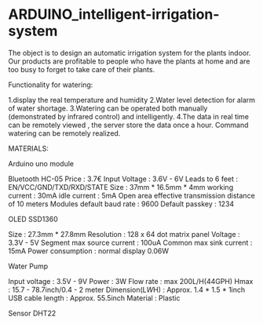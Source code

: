 # ARDUINO_intelligent-irrigation-system
The object is to design an automatic irrigation system for the plants indoor. Our products are profitable to people who have the plants at home and are too busy to forget to take care of their plants.

Functionality for watering:

1.display the real temperature and humidity 
2.Water level detection for  alarm  of  water shortage.
3.Watering can be operated both manually (demonstrated by infrared control) and intelligently.
4.The data in real time can be remotely  viewed , the server store the data once a hour. Command watering can be remotely realized.

MATERIALS:

Arduino uno module

Bluetooth
HC-05
Price : 3.7€
Input Voltage : 3.6V - 6V
Leads to 6 feet : EN/VCC/GND/TXD/RXD/STATE
Size : 37mm * 16.5mm * 4mm
working current : 30mA
idle current : 5mA
Open area effective transmission distance of 10 meters
Modules default baud rate : 9600
Default passkey : 1234

OLED SSD1360

Size : 27.3mm * 27.8mm
Resolution : 128 x 64 dot matrix panel
Voltage : 3.3V - 5V
Segment max source current : 100uA
Common max sink current : 15mA
Power consumption : normal display 0.06W

Water Pump

Input voltage : 3.5V - 9V
Power : 3W
Flow rate : max 200L/H(44GPH)
Hmax : 15.7 - 78.7inch/0.4 - 2 meter
Dimension(L*W*H) : Approx. 1.4 * 1.5 * 1inch
USB cable length : Approx. 55.5inch
Material : Plastic

Sensor DHT22

